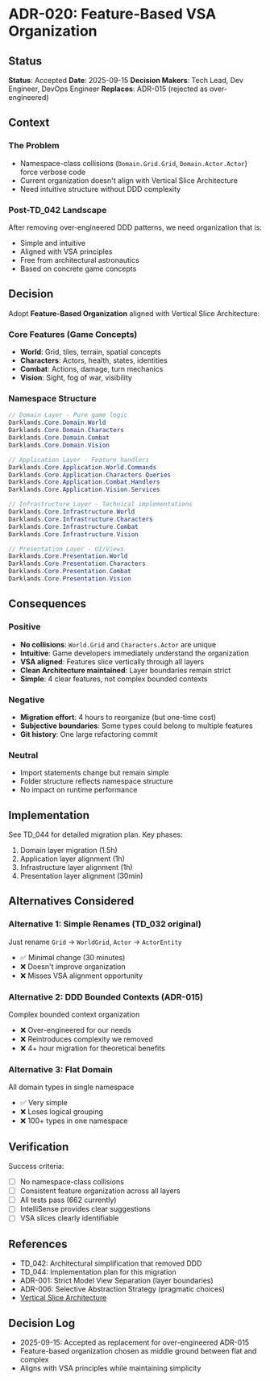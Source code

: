 # ADR-020: Feature-Based VSA Organization

## Status
**Status**: Accepted
**Date**: 2025-09-15
**Decision Makers**: Tech Lead, Dev Engineer, DevOps Engineer
**Replaces**: ADR-015 (rejected as over-engineered)

## Context

### The Problem
- Namespace-class collisions (`Domain.Grid.Grid`, `Domain.Actor.Actor`) force verbose code
- Current organization doesn't align with Vertical Slice Architecture
- Need intuitive structure without DDD complexity

### Post-TD_042 Landscape
After removing over-engineered DDD patterns, we need organization that is:
- Simple and intuitive
- Aligned with VSA principles
- Free from architectural astronautics
- Based on concrete game concepts

## Decision

Adopt **Feature-Based Organization** aligned with Vertical Slice Architecture:

### Core Features (Game Concepts)
- **World**: Grid, tiles, terrain, spatial concepts
- **Characters**: Actors, health, states, identities
- **Combat**: Actions, damage, turn mechanics
- **Vision**: Sight, fog of war, visibility

### Namespace Structure

```csharp
// Domain Layer - Pure game logic
Darklands.Core.Domain.World
Darklands.Core.Domain.Characters
Darklands.Core.Domain.Combat
Darklands.Core.Domain.Vision

// Application Layer - Feature handlers
Darklands.Core.Application.World.Commands
Darklands.Core.Application.Characters.Queries
Darklands.Core.Application.Combat.Handlers
Darklands.Core.Application.Vision.Services

// Infrastructure Layer - Technical implementations
Darklands.Core.Infrastructure.World
Darklands.Core.Infrastructure.Characters
Darklands.Core.Infrastructure.Combat
Darklands.Core.Infrastructure.Vision

// Presentation Layer - UI/Views
Darklands.Core.Presentation.World
Darklands.Core.Presentation.Characters
Darklands.Core.Presentation.Combat
Darklands.Core.Presentation.Vision
```

## Consequences

### Positive
- **No collisions**: `World.Grid` and `Characters.Actor` are unique
- **Intuitive**: Game developers immediately understand the organization
- **VSA aligned**: Features slice vertically through all layers
- **Clean Architecture maintained**: Layer boundaries remain strict
- **Simple**: 4 clear features, not complex bounded contexts

### Negative
- **Migration effort**: 4 hours to reorganize (but one-time cost)
- **Subjective boundaries**: Some types could belong to multiple features
- **Git history**: One large refactoring commit

### Neutral
- Import statements change but remain simple
- Folder structure reflects namespace structure
- No impact on runtime performance

## Implementation

See TD_044 for detailed migration plan. Key phases:
1. Domain layer migration (1.5h)
2. Application layer alignment (1h)
3. Infrastructure layer alignment (1h)
4. Presentation layer alignment (30min)

## Alternatives Considered

### Alternative 1: Simple Renames (TD_032 original)
Just rename `Grid` → `WorldGrid`, `Actor` → `ActorEntity`
- ✅ Minimal change (30 minutes)
- ❌ Doesn't improve organization
- ❌ Misses VSA alignment opportunity

### Alternative 2: DDD Bounded Contexts (ADR-015)
Complex bounded context organization
- ❌ Over-engineered for our needs
- ❌ Reintroduces complexity we removed
- ❌ 4+ hour migration for theoretical benefits

### Alternative 3: Flat Domain
All domain types in single namespace
- ✅ Very simple
- ❌ Loses logical grouping
- ❌ 100+ types in one namespace

## Verification

Success criteria:
- [ ] No namespace-class collisions
- [ ] Consistent feature organization across all layers
- [ ] All tests pass (662 currently)
- [ ] IntelliSense provides clear suggestions
- [ ] VSA slices clearly identifiable

## References

- TD_042: Architectural simplification that removed DDD
- TD_044: Implementation plan for this migration
- ADR-001: Strict Model View Separation (layer boundaries)
- ADR-006: Selective Abstraction Strategy (pragmatic choices)
- [Vertical Slice Architecture](https://jimmybogard.com/vertical-slice-architecture/)

## Decision Log

- 2025-09-15: Accepted as replacement for over-engineered ADR-015
- Feature-based organization chosen as middle ground between flat and complex
- Aligns with VSA principles while maintaining simplicity